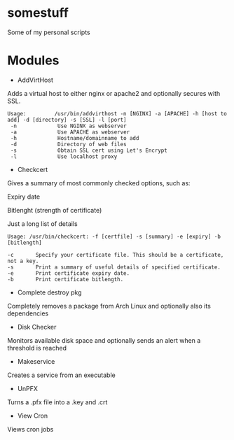 # somestuff
Some of my personal scripts

# Modules

* AddVirtHost

Adds a virtual host to either nginx or apache2 and optionally secures with SSL.

```
Usage:         /usr/bin/addvirthost -n [NGINX] -a [APACHE] -h [host to add] -d [directory] -s [SSL] -l [port]
 -n             Use NGINX as webserver
 -a             Use APACHE as webserver
 -h             Hostname/domainname to add
 -d             Directory of web files
 -s             Obtain SSL cert using Let's Encrypt
 -l             Use localhost proxy
 ```

* Checkcert

Gives a summary of most commonly checked options, such as:

Expiry date

Bitlenght (strength of certificate)

Just a long list of details

```
Usage: /usr/bin/checkcert: -f [certfile] -s [summary] -e [expiry] -b [bitlength]

-c       Specify your certificate file. This should be a certificate, not a key.
-s       Print a summary of useful details of specified certificate.
-e       Print certificate expiry date.
-b       Print certificate bitlength.
```

* Complete destroy pkg

Completely removes a package from Arch Linux and optionally also its dependencies

* Disk Checker

Monitors available disk space and optionally sends an alert when a threshold is reached

* Makeservice

Creates a service from an executable

* UnPFX

Turns a .pfx file into a .key and .crt

* View Cron

Views cron jobs
